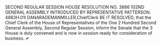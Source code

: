 SECOND REGULAR SESSION
HOUSE RESOLUTION NO. 3886
102ND GENERAL ASSEMBLY
INTRODUCED BY REPRESENTATIVE PATTERSON.
4883H.01I DANARADEMANMILLER,ChiefClerk
BE IT RESOLVED, that the Chief Clerk of the House of Representatives of the One
2 Hundred Second General Assembly, Second Regular Session, inform the Senate that the
3 House is duly convened and is now in session ready for consideration of business.
✔